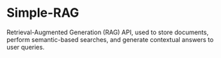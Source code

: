 # Simple-RAG
Retrieval-Augmented Generation (RAG) API, used to store documents, perform semantic-based searches, and generate contextual answers to user queries.
